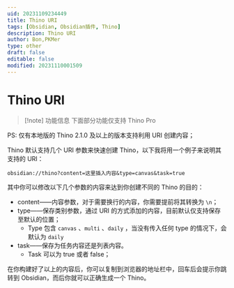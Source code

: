```yaml
---
uid: 20231109234449
title: Thino URI
tags: [Obsidian, Obsidian插件, Thino]
description: Thino URI
author: Bon,PKMer
type: other
draft: false
editable: false
modified: 20231110001509
---
```


# Thino URI

> [!note] 功能信息
> 下面部分功能仅支持 Thino Pro

PS: 仅有本地版的 Thino 2.1.0 及以上的版本支持利用 URI 创建内容；

Thino 默认支持几个 URI 参数来快速创建 Thino，以下我将用一个例子来说明其支持的 URI：

`obsidian://thino?content=这里插入内容&type=canvas&task=true`

其中你可以修改以下几个参数的内容来达到你创建不同的 Thino 的目的：

- content——内容参数，对于需要换行的内容，你需要提前将其转换为 `\n`；
- type——保存类别参数，通过 URI 的方式添加的内容，目前默认仅支持保存至默认的位置；
    - Type 包含 `canvas` 、`multi` 、`daily` ，当没有传入任何 type 的情况下，会默认为 `daily`
- task——保存为任务内容还是列表内容。
    - Task 可以为 true 或者 false；

在你构建好了以上的内容后，你可以复制到浏览器的地址栏中，回车后会提示你跳转到 Obsidian，而后你就可以正确生成一个 Thino。